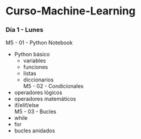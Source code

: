# Curso-Machine-Learning

### Día 1 - Lunes

M5 - 01 - Python Notebook             
- Python básico            
    - variables            
    - funciones            
    - listas            
    - diccionarios            
M5 - 02 - Condicionales            
- operadores lógicos            
- operadores matemáticos            
- if/elif/else            
M5 - 03 - Bucles            
- while            
- for            
- bucles anidados            
